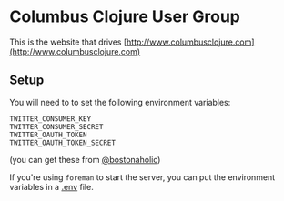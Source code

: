 # Columbus Clojure User Group

This is the website that drives [http://www.columbusclojure.com](http://www.columbusclojure.com)

## Setup

You will need to to set the following environment variables:

```
TWITTER_CONSUMER_KEY
TWITTER_CONSUMER_SECRET
TWITTER_OAUTH_TOKEN
TWITTER_OAUTH_TOKEN_SECRET
```

(you can get these from [@bostonaholic](https://twitter.com/bostonaholic))

If you're using `foreman` to start the server, you can put the environment variables in a [.env](http://ddollar.github.io/foreman/#ENVIRONMENT) file.
